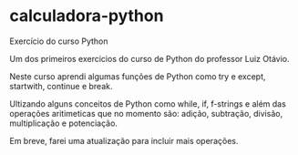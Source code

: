 # calculadora-python
Exercício do curso Python

Um dos primeiros exercicios do curso de Python do professor Luiz Otávio.

Neste curso aprendi algumas funções de Python como try e except, startwith, continue e break.

Ultizando alguns conceitos de Python como while, if, f-strings e além das operações aritimeticas que no momento são: adição, subtração, divisão, multiplicação e potenciação.

Em breve, farei uma atualização para incluir mais operações.

